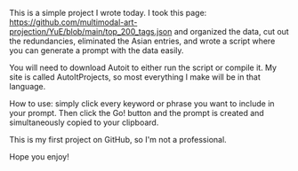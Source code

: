 This is a simple project I wrote today. I took this page:
https://github.com/multimodal-art-projection/YuE/blob/main/top_200_tags.json
and organized the data, cut out the redundancies, eliminated the Asian entries, and wrote a script where you can generate a prompt with the data easily.

You will need to download Autoit to either run the script or compile it. My site is called AutoItProjects, so most everything I make will be in that language.

How to use: simply click every keyword or phrase you want to include in your prompt. Then click the Go! button and the prompt is created and simultaneously copied to your clipboard. 

This is my first project on GitHub, so I'm not a professional. 

Hope you enjoy!
